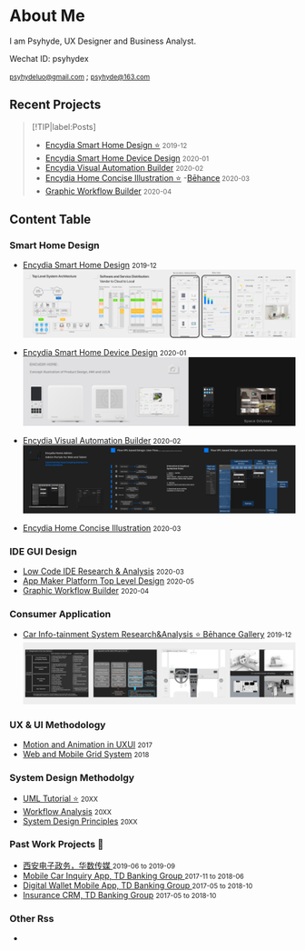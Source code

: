 # About Me 
I am Psyhyde, UX Designer and Business Analyst.

Wechat ID: psyhydex

<small> psyhydeluo@gmail.com </small> ; <small> psyhyde@163.com</small>

## Recent Projects
 
> [!TIP|label:Posts]
> - [Encydia Smart Home Design ⭐️](/SmartHome/Encydia_Home_Analysis_Concept_Architecture_UIUX_Design.md) <small>2019-12 </small> 	
> - [Encydia Smart Home Device Design](/SmartHome/Encydia_Home_Analysis_Concept_Architecture_UIUX_Design.md) <small>2020-01 </small>
> - [Encydia Visual Automation Builder](/SmartHome/Encydia_Home_Analysis_Concept_Architecture_UIUX_Design.md) <small>2020-02 </small> 
> - [Encydia Home Concise Illustration ⭐️](/SmartHome/Encydia-Home-Concise-Illustration.md)   -[Bēhance](https://www.behance.net/gallery/94936929/Encydia-Home-System)<small> 2020-03 </small>
> - [Graphic Workflow Builder](/IDE/Encydia_Home_Analysis_Concept_Architecture_UIUX_Design.md) <small>2020-04 </small>   
> <!-- TIP:end -->


## Content Table

### Smart Home Design
- [Encydia Smart Home Design](/SmartHome/Encydia_Home_Analysis_Concept_Architecture_UIUX_Design.md) <small>2019-12 </small>
![EncydiaHomePreview](_media/previewImg/EncydiaHomePreview.png "Preview")

- [Encydia Smart Home Device Design](/SmartHome/Encydia_Home_Analysis_Concept_Architecture_UIUX_Design.md) <small>2020-01 </small>
![EncydiaDevicePreview](_media/previewImg/EncydiaDevicePreview.png "Preview")

- [Encydia Visual Automation Builder](/SmartHome/Encydia_Home_Analysis_Concept_Architecture_UIUX_Design.md) <small>2020-02 </small> 
![EncydiaVPLPreview](_media/previewImg/EncydiaVPLPreview.png "Preview")

- [Encydia Home Concise Illustration](/SmartHome/Encydia-Home-Concise-Illustration.md) <small>2020-03 </small>   

### IDE GUI Design
- [Low Code IDE Research & Analysis](/IDE/Encydia_Home_Analysis_Concept_Architecture_UIUX_Design.md) <small>2020-03 </small> 
- [App Maker Platform Top Level Design](/IDE/Encydia_Home_Analysis_Concept_Architecture_UIUX_Design.md) <small>2020-05 </small> 
- [Graphic Workflow Builder](/IDE/Encydia_Home_Analysis_Concept_Architecture_UIUX_Design.md) <small>2020-04 </small> 

### Consumer Application
- [Car Info-tainment System Research&Analysis ⭐️ Bēhance Gallery](https://www.behance.net/gallery/94978343/Random-Car-UX-and-Interface-Design) <small>2019-12 </small> 
![Car Info-tainment System Research&Analysis ⭐️](ConsumerApp/CarUX/preview.png "Preview")

### UX & UI Methodology 
- [Motion and Animation in UXUI](/UX/MotionAndAnimationInUXUI.md) <small>2017 </small> 
- [Web and Mobile Grid System](/UX/) <small>2018 </small> 

### System Design Methodolgy
- [UML Tutorial ⭐️](/SystemDesign/UML.md) <small>20XX </small> 
- [Workflow Analysis]() <small>20XX </small> 
- [System Design Principles]() <small>20XX </small>

### Past Work Projects 💼
- [西安电子政务，华数传媒 ]() <small>2019-06 to 2019-09 </small> 
- [Mobile Car Inquiry App, TD Banking Group ]() <small>2017-11 to 2018-06 </small> 
- [Digital Wallet Mobile App, TD Banking Group ]() <small>2017-05 to 2018-10 </small> 
- [Insurance CRM, TD Banking Group]() <small>2017-05 to 2018-10 </small> 

### Other Rss

- [](Other) <small></small> 